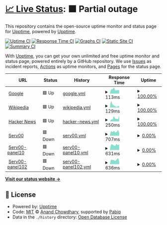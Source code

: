 # [📈 Live Status](https://demo.upptime.js.org): <!--live status--> **🟧 Partial outage**

This repository contains the open-source uptime monitor and status page for [Upptime](https://upptime.js.org), powered by [Upptime](https://github.com/upptime/upptime).

[![Uptime CI](https://github.com/Leapzhang/upptime/workflows/Uptime%20CI/badge.svg)](https://github.com/Leapzhang/upptime/actions?query=workflow%3A%22Uptime+CI%22)
[![Response Time CI](https://github.com/Leapzhang/upptime/workflows/Response%20Time%20CI/badge.svg)](https://github.com/Leapzhang/upptime/actions?query=workflow%3A%22Response+Time+CI%22)
[![Graphs CI](https://github.com/Leapzhang/upptime/workflows/Graphs%20CI/badge.svg)](https://github.com/Leapzhang/upptime/actions?query=workflow%3A%22Graphs+CI%22)
[![Static Site CI](https://github.com/Leapzhang/upptime/workflows/Static%20Site%20CI/badge.svg)](https://github.com/Leapzhang/upptime/actions?query=workflow%3A%22Static+Site+CI%22)
[![Summary CI](https://github.com/Leapzhang/upptime/workflows/Summary%20CI/badge.svg)](https://github.com/Leapzhang/upptime/actions?query=workflow%3A%22Summary+CI%22)

With [Upptime](https://upptime.js.org), you can get your own unlimited and free uptime monitor and status page, powered entirely by a GitHub repository. We use [Issues](https://github.com/upptime/upptime/issues) as incident reports, [Actions](https://github.com/Leapzhang/upptime/actions) as uptime monitors, and [Pages](https://demo.upptime.js.org) for the status page.

<!--start: status pages-->
<!-- This summary is generated by Upptime (https://github.com/upptime/upptime) -->
<!-- Do not edit this manually, your changes will be overwritten -->
<!-- prettier-ignore -->
| URL | Status | History | Response Time | Uptime |
| --- | ------ | ------- | ------------- | ------ |
| <img alt="" src="https://icons.duckduckgo.com/ip3/www.google.com.ico" height="13"> [Google](https://www.google.com) | 🟩 Up | [google.yml](https://github.com/Leapzhang/upptime/commits/HEAD/history/google.yml) | <details><summary><img alt="Response time graph" src="./graphs/google/response-time-week.png" height="20"> 113ms</summary><br><a href="https://demo.upptime.js.org/history/google"><img alt="Response time 112" src="https://img.shields.io/endpoint?url=https%3A%2F%2Fraw.githubusercontent.com%2FLeapzhang%2Fupptime%2FHEAD%2Fapi%2Fgoogle%2Fresponse-time.json"></a><br><a href="https://demo.upptime.js.org/history/google"><img alt="24-hour response time 200" src="https://img.shields.io/endpoint?url=https%3A%2F%2Fraw.githubusercontent.com%2FLeapzhang%2Fupptime%2FHEAD%2Fapi%2Fgoogle%2Fresponse-time-day.json"></a><br><a href="https://demo.upptime.js.org/history/google"><img alt="7-day response time 113" src="https://img.shields.io/endpoint?url=https%3A%2F%2Fraw.githubusercontent.com%2FLeapzhang%2Fupptime%2FHEAD%2Fapi%2Fgoogle%2Fresponse-time-week.json"></a><br><a href="https://demo.upptime.js.org/history/google"><img alt="30-day response time 97" src="https://img.shields.io/endpoint?url=https%3A%2F%2Fraw.githubusercontent.com%2FLeapzhang%2Fupptime%2FHEAD%2Fapi%2Fgoogle%2Fresponse-time-month.json"></a><br><a href="https://demo.upptime.js.org/history/google"><img alt="1-year response time 112" src="https://img.shields.io/endpoint?url=https%3A%2F%2Fraw.githubusercontent.com%2FLeapzhang%2Fupptime%2FHEAD%2Fapi%2Fgoogle%2Fresponse-time-year.json"></a></details> | <details><summary><a href="https://demo.upptime.js.org/history/google">100.00%</a></summary><a href="https://demo.upptime.js.org/history/google"><img alt="All-time uptime 100.00%" src="https://img.shields.io/endpoint?url=https%3A%2F%2Fraw.githubusercontent.com%2FLeapzhang%2Fupptime%2FHEAD%2Fapi%2Fgoogle%2Fuptime.json"></a><br><a href="https://demo.upptime.js.org/history/google"><img alt="24-hour uptime 100.00%" src="https://img.shields.io/endpoint?url=https%3A%2F%2Fraw.githubusercontent.com%2FLeapzhang%2Fupptime%2FHEAD%2Fapi%2Fgoogle%2Fuptime-day.json"></a><br><a href="https://demo.upptime.js.org/history/google"><img alt="7-day uptime 100.00%" src="https://img.shields.io/endpoint?url=https%3A%2F%2Fraw.githubusercontent.com%2FLeapzhang%2Fupptime%2FHEAD%2Fapi%2Fgoogle%2Fuptime-week.json"></a><br><a href="https://demo.upptime.js.org/history/google"><img alt="30-day uptime 100.00%" src="https://img.shields.io/endpoint?url=https%3A%2F%2Fraw.githubusercontent.com%2FLeapzhang%2Fupptime%2FHEAD%2Fapi%2Fgoogle%2Fuptime-month.json"></a><br><a href="https://demo.upptime.js.org/history/google"><img alt="1-year uptime 99.99%" src="https://img.shields.io/endpoint?url=https%3A%2F%2Fraw.githubusercontent.com%2FLeapzhang%2Fupptime%2FHEAD%2Fapi%2Fgoogle%2Fuptime-year.json"></a></details>
| <img alt="" src="https://icons.duckduckgo.com/ip3/en.wikipedia.org.ico" height="13"> [Wikipedia](https://en.wikipedia.org) | 🟩 Up | [wikipedia.yml](https://github.com/Leapzhang/upptime/commits/HEAD/history/wikipedia.yml) | <details><summary><img alt="Response time graph" src="./graphs/wikipedia/response-time-week.png" height="20"> 129ms</summary><br><a href="https://demo.upptime.js.org/history/wikipedia"><img alt="Response time 208" src="https://img.shields.io/endpoint?url=https%3A%2F%2Fraw.githubusercontent.com%2FLeapzhang%2Fupptime%2FHEAD%2Fapi%2Fwikipedia%2Fresponse-time.json"></a><br><a href="https://demo.upptime.js.org/history/wikipedia"><img alt="24-hour response time 169" src="https://img.shields.io/endpoint?url=https%3A%2F%2Fraw.githubusercontent.com%2FLeapzhang%2Fupptime%2FHEAD%2Fapi%2Fwikipedia%2Fresponse-time-day.json"></a><br><a href="https://demo.upptime.js.org/history/wikipedia"><img alt="7-day response time 129" src="https://img.shields.io/endpoint?url=https%3A%2F%2Fraw.githubusercontent.com%2FLeapzhang%2Fupptime%2FHEAD%2Fapi%2Fwikipedia%2Fresponse-time-week.json"></a><br><a href="https://demo.upptime.js.org/history/wikipedia"><img alt="30-day response time 191" src="https://img.shields.io/endpoint?url=https%3A%2F%2Fraw.githubusercontent.com%2FLeapzhang%2Fupptime%2FHEAD%2Fapi%2Fwikipedia%2Fresponse-time-month.json"></a><br><a href="https://demo.upptime.js.org/history/wikipedia"><img alt="1-year response time 208" src="https://img.shields.io/endpoint?url=https%3A%2F%2Fraw.githubusercontent.com%2FLeapzhang%2Fupptime%2FHEAD%2Fapi%2Fwikipedia%2Fresponse-time-year.json"></a></details> | <details><summary><a href="https://demo.upptime.js.org/history/wikipedia">100.00%</a></summary><a href="https://demo.upptime.js.org/history/wikipedia"><img alt="All-time uptime 100.00%" src="https://img.shields.io/endpoint?url=https%3A%2F%2Fraw.githubusercontent.com%2FLeapzhang%2Fupptime%2FHEAD%2Fapi%2Fwikipedia%2Fuptime.json"></a><br><a href="https://demo.upptime.js.org/history/wikipedia"><img alt="24-hour uptime 100.00%" src="https://img.shields.io/endpoint?url=https%3A%2F%2Fraw.githubusercontent.com%2FLeapzhang%2Fupptime%2FHEAD%2Fapi%2Fwikipedia%2Fuptime-day.json"></a><br><a href="https://demo.upptime.js.org/history/wikipedia"><img alt="7-day uptime 100.00%" src="https://img.shields.io/endpoint?url=https%3A%2F%2Fraw.githubusercontent.com%2FLeapzhang%2Fupptime%2FHEAD%2Fapi%2Fwikipedia%2Fuptime-week.json"></a><br><a href="https://demo.upptime.js.org/history/wikipedia"><img alt="30-day uptime 100.00%" src="https://img.shields.io/endpoint?url=https%3A%2F%2Fraw.githubusercontent.com%2FLeapzhang%2Fupptime%2FHEAD%2Fapi%2Fwikipedia%2Fuptime-month.json"></a><br><a href="https://demo.upptime.js.org/history/wikipedia"><img alt="1-year uptime 100.00%" src="https://img.shields.io/endpoint?url=https%3A%2F%2Fraw.githubusercontent.com%2FLeapzhang%2Fupptime%2FHEAD%2Fapi%2Fwikipedia%2Fuptime-year.json"></a></details>
| <img alt="" src="https://icons.duckduckgo.com/ip3/news.ycombinator.com.ico" height="13"> [Hacker News](https://news.ycombinator.com) | 🟩 Up | [hacker-news.yml](https://github.com/Leapzhang/upptime/commits/HEAD/history/hacker-news.yml) | <details><summary><img alt="Response time graph" src="./graphs/hacker-news/response-time-week.png" height="20"> 250ms</summary><br><a href="https://demo.upptime.js.org/history/hacker-news"><img alt="Response time 317" src="https://img.shields.io/endpoint?url=https%3A%2F%2Fraw.githubusercontent.com%2FLeapzhang%2Fupptime%2FHEAD%2Fapi%2Fhacker-news%2Fresponse-time.json"></a><br><a href="https://demo.upptime.js.org/history/hacker-news"><img alt="24-hour response time 307" src="https://img.shields.io/endpoint?url=https%3A%2F%2Fraw.githubusercontent.com%2FLeapzhang%2Fupptime%2FHEAD%2Fapi%2Fhacker-news%2Fresponse-time-day.json"></a><br><a href="https://demo.upptime.js.org/history/hacker-news"><img alt="7-day response time 250" src="https://img.shields.io/endpoint?url=https%3A%2F%2Fraw.githubusercontent.com%2FLeapzhang%2Fupptime%2FHEAD%2Fapi%2Fhacker-news%2Fresponse-time-week.json"></a><br><a href="https://demo.upptime.js.org/history/hacker-news"><img alt="30-day response time 279" src="https://img.shields.io/endpoint?url=https%3A%2F%2Fraw.githubusercontent.com%2FLeapzhang%2Fupptime%2FHEAD%2Fapi%2Fhacker-news%2Fresponse-time-month.json"></a><br><a href="https://demo.upptime.js.org/history/hacker-news"><img alt="1-year response time 317" src="https://img.shields.io/endpoint?url=https%3A%2F%2Fraw.githubusercontent.com%2FLeapzhang%2Fupptime%2FHEAD%2Fapi%2Fhacker-news%2Fresponse-time-year.json"></a></details> | <details><summary><a href="https://demo.upptime.js.org/history/hacker-news">100.00%</a></summary><a href="https://demo.upptime.js.org/history/hacker-news"><img alt="All-time uptime 100.00%" src="https://img.shields.io/endpoint?url=https%3A%2F%2Fraw.githubusercontent.com%2FLeapzhang%2Fupptime%2FHEAD%2Fapi%2Fhacker-news%2Fuptime.json"></a><br><a href="https://demo.upptime.js.org/history/hacker-news"><img alt="24-hour uptime 100.00%" src="https://img.shields.io/endpoint?url=https%3A%2F%2Fraw.githubusercontent.com%2FLeapzhang%2Fupptime%2FHEAD%2Fapi%2Fhacker-news%2Fuptime-day.json"></a><br><a href="https://demo.upptime.js.org/history/hacker-news"><img alt="7-day uptime 100.00%" src="https://img.shields.io/endpoint?url=https%3A%2F%2Fraw.githubusercontent.com%2FLeapzhang%2Fupptime%2FHEAD%2Fapi%2Fhacker-news%2Fuptime-week.json"></a><br><a href="https://demo.upptime.js.org/history/hacker-news"><img alt="30-day uptime 100.00%" src="https://img.shields.io/endpoint?url=https%3A%2F%2Fraw.githubusercontent.com%2FLeapzhang%2Fupptime%2FHEAD%2Fapi%2Fhacker-news%2Fuptime-month.json"></a><br><a href="https://demo.upptime.js.org/history/hacker-news"><img alt="1-year uptime 99.98%" src="https://img.shields.io/endpoint?url=https%3A%2F%2Fraw.githubusercontent.com%2FLeapzhang%2Fupptime%2FHEAD%2Fapi%2Fhacker-news%2Fuptime-year.json"></a></details>
| <img alt="" src="https://icons.duckduckgo.com/ip3/panel4.qqnews.pp.ua.ico" height="13"> [Serv00](http://panel4.qqnews.pp.ua) | 🟥 Down | [serv00.yml](https://github.com/Leapzhang/upptime/commits/HEAD/history/serv00.yml) | <details><summary><img alt="Response time graph" src="./graphs/serv00/response-time-week.png" height="20"> 707ms</summary><br><a href="https://demo.upptime.js.org/history/serv00"><img alt="Response time 600" src="https://img.shields.io/endpoint?url=https%3A%2F%2Fraw.githubusercontent.com%2FLeapzhang%2Fupptime%2FHEAD%2Fapi%2Fserv00%2Fresponse-time.json"></a><br><a href="https://demo.upptime.js.org/history/serv00"><img alt="24-hour response time 544" src="https://img.shields.io/endpoint?url=https%3A%2F%2Fraw.githubusercontent.com%2FLeapzhang%2Fupptime%2FHEAD%2Fapi%2Fserv00%2Fresponse-time-day.json"></a><br><a href="https://demo.upptime.js.org/history/serv00"><img alt="7-day response time 707" src="https://img.shields.io/endpoint?url=https%3A%2F%2Fraw.githubusercontent.com%2FLeapzhang%2Fupptime%2FHEAD%2Fapi%2Fserv00%2Fresponse-time-week.json"></a><br><a href="https://demo.upptime.js.org/history/serv00"><img alt="30-day response time 640" src="https://img.shields.io/endpoint?url=https%3A%2F%2Fraw.githubusercontent.com%2FLeapzhang%2Fupptime%2FHEAD%2Fapi%2Fserv00%2Fresponse-time-month.json"></a><br><a href="https://demo.upptime.js.org/history/serv00"><img alt="1-year response time 600" src="https://img.shields.io/endpoint?url=https%3A%2F%2Fraw.githubusercontent.com%2FLeapzhang%2Fupptime%2FHEAD%2Fapi%2Fserv00%2Fresponse-time-year.json"></a></details> | <details><summary><a href="https://demo.upptime.js.org/history/serv00">0.00%</a></summary><a href="https://demo.upptime.js.org/history/serv00"><img alt="All-time uptime 63.55%" src="https://img.shields.io/endpoint?url=https%3A%2F%2Fraw.githubusercontent.com%2FLeapzhang%2Fupptime%2FHEAD%2Fapi%2Fserv00%2Fuptime.json"></a><br><a href="https://demo.upptime.js.org/history/serv00"><img alt="24-hour uptime 0.00%" src="https://img.shields.io/endpoint?url=https%3A%2F%2Fraw.githubusercontent.com%2FLeapzhang%2Fupptime%2FHEAD%2Fapi%2Fserv00%2Fuptime-day.json"></a><br><a href="https://demo.upptime.js.org/history/serv00"><img alt="7-day uptime 0.00%" src="https://img.shields.io/endpoint?url=https%3A%2F%2Fraw.githubusercontent.com%2FLeapzhang%2Fupptime%2FHEAD%2Fapi%2Fserv00%2Fuptime-week.json"></a><br><a href="https://demo.upptime.js.org/history/serv00"><img alt="30-day uptime 1.38%" src="https://img.shields.io/endpoint?url=https%3A%2F%2Fraw.githubusercontent.com%2FLeapzhang%2Fupptime%2FHEAD%2Fapi%2Fserv00%2Fuptime-month.json"></a><br><a href="https://demo.upptime.js.org/history/serv00"><img alt="1-year uptime 63.55%" src="https://img.shields.io/endpoint?url=https%3A%2F%2Fraw.githubusercontent.com%2FLeapzhang%2Fupptime%2FHEAD%2Fapi%2Fserv00%2Fuptime-year.json"></a></details>
| <img alt="" src="https://icons.duckduckgo.com/ip3/panel10.qqnews.pp.ua.ico" height="13"> [Serv00-panel10](http://panel10.qqnews.pp.ua) | 🟥 Down | [serv00-panel10.yml](https://github.com/Leapzhang/upptime/commits/HEAD/history/serv00-panel10.yml) | <details><summary><img alt="Response time graph" src="./graphs/serv00-panel10/response-time-week.png" height="20"> 631ms</summary><br><a href="https://demo.upptime.js.org/history/serv00-panel10"><img alt="Response time 605" src="https://img.shields.io/endpoint?url=https%3A%2F%2Fraw.githubusercontent.com%2FLeapzhang%2Fupptime%2FHEAD%2Fapi%2Fserv00-panel10%2Fresponse-time.json"></a><br><a href="https://demo.upptime.js.org/history/serv00-panel10"><img alt="24-hour response time 563" src="https://img.shields.io/endpoint?url=https%3A%2F%2Fraw.githubusercontent.com%2FLeapzhang%2Fupptime%2FHEAD%2Fapi%2Fserv00-panel10%2Fresponse-time-day.json"></a><br><a href="https://demo.upptime.js.org/history/serv00-panel10"><img alt="7-day response time 631" src="https://img.shields.io/endpoint?url=https%3A%2F%2Fraw.githubusercontent.com%2FLeapzhang%2Fupptime%2FHEAD%2Fapi%2Fserv00-panel10%2Fresponse-time-week.json"></a><br><a href="https://demo.upptime.js.org/history/serv00-panel10"><img alt="30-day response time 587" src="https://img.shields.io/endpoint?url=https%3A%2F%2Fraw.githubusercontent.com%2FLeapzhang%2Fupptime%2FHEAD%2Fapi%2Fserv00-panel10%2Fresponse-time-month.json"></a><br><a href="https://demo.upptime.js.org/history/serv00-panel10"><img alt="1-year response time 605" src="https://img.shields.io/endpoint?url=https%3A%2F%2Fraw.githubusercontent.com%2FLeapzhang%2Fupptime%2FHEAD%2Fapi%2Fserv00-panel10%2Fresponse-time-year.json"></a></details> | <details><summary><a href="https://demo.upptime.js.org/history/serv00-panel10">0.00%</a></summary><a href="https://demo.upptime.js.org/history/serv00-panel10"><img alt="All-time uptime 63.79%" src="https://img.shields.io/endpoint?url=https%3A%2F%2Fraw.githubusercontent.com%2FLeapzhang%2Fupptime%2FHEAD%2Fapi%2Fserv00-panel10%2Fuptime.json"></a><br><a href="https://demo.upptime.js.org/history/serv00-panel10"><img alt="24-hour uptime 0.00%" src="https://img.shields.io/endpoint?url=https%3A%2F%2Fraw.githubusercontent.com%2FLeapzhang%2Fupptime%2FHEAD%2Fapi%2Fserv00-panel10%2Fuptime-day.json"></a><br><a href="https://demo.upptime.js.org/history/serv00-panel10"><img alt="7-day uptime 0.00%" src="https://img.shields.io/endpoint?url=https%3A%2F%2Fraw.githubusercontent.com%2FLeapzhang%2Fupptime%2FHEAD%2Fapi%2Fserv00-panel10%2Fuptime-week.json"></a><br><a href="https://demo.upptime.js.org/history/serv00-panel10"><img alt="30-day uptime 1.38%" src="https://img.shields.io/endpoint?url=https%3A%2F%2Fraw.githubusercontent.com%2FLeapzhang%2Fupptime%2FHEAD%2Fapi%2Fserv00-panel10%2Fuptime-month.json"></a><br><a href="https://demo.upptime.js.org/history/serv00-panel10"><img alt="1-year uptime 63.79%" src="https://img.shields.io/endpoint?url=https%3A%2F%2Fraw.githubusercontent.com%2FLeapzhang%2Fupptime%2FHEAD%2Fapi%2Fserv00-panel10%2Fuptime-year.json"></a></details>
| <img alt="" src="https://icons.duckduckgo.com/ip3/panel102.qqnews.pp.ua.ico" height="13"> [Serv00-panel102](http://panel102.qqnews.pp.ua) | 🟥 Down | [serv00-panel102.yml](https://github.com/Leapzhang/upptime/commits/HEAD/history/serv00-panel102.yml) | <details><summary><img alt="Response time graph" src="./graphs/serv00-panel102/response-time-week.png" height="20"> 636ms</summary><br><a href="https://demo.upptime.js.org/history/serv00-panel102"><img alt="Response time 545" src="https://img.shields.io/endpoint?url=https%3A%2F%2Fraw.githubusercontent.com%2FLeapzhang%2Fupptime%2FHEAD%2Fapi%2Fserv00-panel102%2Fresponse-time.json"></a><br><a href="https://demo.upptime.js.org/history/serv00-panel102"><img alt="24-hour response time 573" src="https://img.shields.io/endpoint?url=https%3A%2F%2Fraw.githubusercontent.com%2FLeapzhang%2Fupptime%2FHEAD%2Fapi%2Fserv00-panel102%2Fresponse-time-day.json"></a><br><a href="https://demo.upptime.js.org/history/serv00-panel102"><img alt="7-day response time 636" src="https://img.shields.io/endpoint?url=https%3A%2F%2Fraw.githubusercontent.com%2FLeapzhang%2Fupptime%2FHEAD%2Fapi%2Fserv00-panel102%2Fresponse-time-week.json"></a><br><a href="https://demo.upptime.js.org/history/serv00-panel102"><img alt="30-day response time 589" src="https://img.shields.io/endpoint?url=https%3A%2F%2Fraw.githubusercontent.com%2FLeapzhang%2Fupptime%2FHEAD%2Fapi%2Fserv00-panel102%2Fresponse-time-month.json"></a><br><a href="https://demo.upptime.js.org/history/serv00-panel102"><img alt="1-year response time 545" src="https://img.shields.io/endpoint?url=https%3A%2F%2Fraw.githubusercontent.com%2FLeapzhang%2Fupptime%2FHEAD%2Fapi%2Fserv00-panel102%2Fresponse-time-year.json"></a></details> | <details><summary><a href="https://demo.upptime.js.org/history/serv00-panel102">0.00%</a></summary><a href="https://demo.upptime.js.org/history/serv00-panel102"><img alt="All-time uptime 62.97%" src="https://img.shields.io/endpoint?url=https%3A%2F%2Fraw.githubusercontent.com%2FLeapzhang%2Fupptime%2FHEAD%2Fapi%2Fserv00-panel102%2Fuptime.json"></a><br><a href="https://demo.upptime.js.org/history/serv00-panel102"><img alt="24-hour uptime 0.00%" src="https://img.shields.io/endpoint?url=https%3A%2F%2Fraw.githubusercontent.com%2FLeapzhang%2Fupptime%2FHEAD%2Fapi%2Fserv00-panel102%2Fuptime-day.json"></a><br><a href="https://demo.upptime.js.org/history/serv00-panel102"><img alt="7-day uptime 0.00%" src="https://img.shields.io/endpoint?url=https%3A%2F%2Fraw.githubusercontent.com%2FLeapzhang%2Fupptime%2FHEAD%2Fapi%2Fserv00-panel102%2Fuptime-week.json"></a><br><a href="https://demo.upptime.js.org/history/serv00-panel102"><img alt="30-day uptime 1.38%" src="https://img.shields.io/endpoint?url=https%3A%2F%2Fraw.githubusercontent.com%2FLeapzhang%2Fupptime%2FHEAD%2Fapi%2Fserv00-panel102%2Fuptime-month.json"></a><br><a href="https://demo.upptime.js.org/history/serv00-panel102"><img alt="1-year uptime 62.97%" src="https://img.shields.io/endpoint?url=https%3A%2F%2Fraw.githubusercontent.com%2FLeapzhang%2Fupptime%2FHEAD%2Fapi%2Fserv00-panel102%2Fuptime-year.json"></a></details>

<!--end: status pages-->

[**Visit our status website →**](https://demo.upptime.js.org)

## 📄 License

- Powered by: [Upptime](https://github.com/upptime/upptime)
- Code: [MIT](./LICENSE) © [Anand Chowdhary](https://anandchowdhary.com), supported by [Pabio](https://pabio.com)
- Data in the `./history` directory: [Open Database License](https://opendatacommons.org/licenses/odbl/1-0/)
